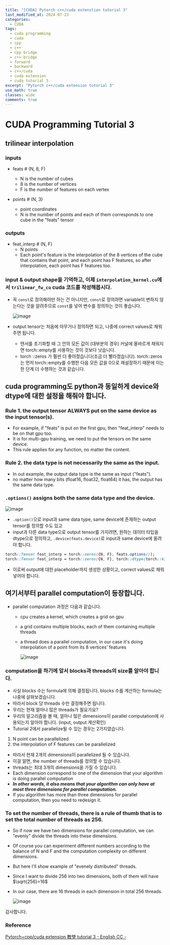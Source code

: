```yaml
---
title: "[CUDA] Pytorch c++/cuda extenstion tutorial 3"
last_modified_at: 2024-07-23
categories:
  - CUDA
tags:
  - cuda programming
  - cuda
  - cpp
  - c++
  - cpp bridge
  - c++ bridge
  - forward
  - backward
  - c++/cuda
  - cuda extension
  - cuda tutorial 3
excerpt: "Pytorch c++/cuda extension tutorial 3"
use_math: true
classes: wide
comments: true
---
```


# CUDA Programming Tutorial 3

## trilinear interpolation

### inputs 
- feats # (N, 8, F)
  - N is the number of cubes
  - 8 is the number of vertices
  - F is the number of features on each vertex

- points # (N, 3)
  - point coordinates
  - N is the number of points and each of them corresponds to one cube in the "feats" tensor

### outputs
- feat_interp # (N, F)
  - N points
  - Each point's feature is the interpolation of the 8 vertices of the cube that contains that point, and each point has F features, so after interpolation, each point has F features too.

### input & output shape을 기억하고, 이제 `interpolation_kernel.cu`에서 `trilinear_fw_cu` cuda 코드를 작성해봅시다.

- 꼭 `const`로 정의해야만 하는 건 아니지만, `const`로 정의하면 variable이 변하지 않는다는 것을 알려주므로 `const`를 넣어 변수를 정의하는 것이 좋습니다.

  ![image](https://github.com/user-attachments/assets/9fa57d2e-500e-4512-98b8-d3295066ef68)

- output tensor는 처음에 아무거나 정의하면 되고, 나중에 correct values로 채워주면 됩니다.
  - 텐서를 초기화할 때 그 안의 모든 값이 (대부분의 경우) 커널에 올바르게 채워지면 torch::empty를 사용하는 것이 것보다 낫습니다.
  - torch ::zeros 가 훨씬 더 좋아졌습니다(조금 더 빨라졌습니다). torch::zeros는 먼저 torch::empty를 수행한 다음 모든 값을 0으로 재설정하기 때문에 이는 한 단계 더 수행하는 것과 같습니다.

## cuda programming도 python과 동일하게 device와 dtype에 대한 설정을 해줘야 합니다.

### Rule 1. the output tensor ALWAYS put on the same device as the input tensor(s).
- For example, if "feats" is put on the first gpu, then "feat_interp" needs to be on that gpu too.
- It is for multi-gpu training, we need to put the tensors on the same device.
- This rule applies for any function, no matter the content.

### Rule 2. the data type is not necessarily the same as the input.
- In out example, the output data type is the same as input ("feats").
- no matter how many bits (float16, float32, float64) it has, the output has the same data type.

### `.options()` assigns both the same data type and the device.

![image](https://github.com/user-attachments/assets/2673c483-6c56-4a6b-b436-7d1ea1574d51)

- `.option()`으로 input과 same data type, same device에 존재하는 output tensor를 정의할 수도 있고
- input과 다른 data type으로 output tensor를 가지려면, 원하는 데이터 타입을 dtype으로 정의하고, `.device(feats.device)`로 input과 same device에 올려야 합니다.

```css
torch::Tensor feat_interp = torch::zeros({N, F}, feats.options());
torch::Tensor feat_interp = torch::zeros({N, F}, torch::dtype(torch::kInt32).device(feats.device));
```

- 이로써 output에 대한 placeholder까지 생성한 상황이고, correct values로 채워넣어야 합니다.

## 여기서부터 parallel computation이 등장합니다.

- parallel computation 과정은 다음과 같습니다.
  - cpu creates a kernel, which creates a grid on gpu
  - a grid contains multiple blocks, each of them containing multiple threads
  - a thread does a parallel computation, in our case it's doing interpolation of a point from its 8 vertices' features

    ![image](https://github.com/user-attachments/assets/297f328d-6774-48cb-a0f6-8e2924c3318e)

### computation을 하기에 앞서 blocks과 threads의 size를 알아야 합니다.

- 사실 blocks 수는 formula에 의해 결정됩니다. blocks 수를 계산하는 formula는 나중에 살펴보겠습니다.
- 따라서 block 당 threads 수만 결정해주면 됩니다.
- 우리는 현재 얼마나 많은 threads가 필요가요?
- 우리의 알고리즘을 볼 때, 얼마나 많은 dimensions이 parallel computation에 사용되는지 알아야 합니다. (input, output 계산확인)
- Tutorial 2에서 parallelize될 수 있는 경우는 2가지였습니다.
1. N point can be parallelized
2. the interpolation of F features can be parallelized
- 따라서 현재 2개의 dimensions이 parallelized 될 수 있습니다.
- 이걸 알면, the number of threads를 정의할 수 있습니다.
- threads는 최대 3개의 dimensions을 가질 수 있습니다.
- Each dimension correspond to one of the dimension that your algorithm is doing parallel computation
- ***In other words, it also means that your algorithm can only have at most three dimensions for parallel computation.***
- If you algorithm has more than three dimensions for parallel computation, then you need to redesign it.

### To set the number of threads, there is a rule of thumb that is to set the total number of threads as 256.

- So if now we have two dimensions for parallel computation, we can "evenly" divide the threads into these dimensions.
- Of course you can experiment different numbers according to the balance of N and F and the computation complexity on different dimensions.
- But here I'll show example of "evenely distributed" threads.
- Since I want to divide 256 into two dimensions, both of them will have $\sqrt{256}=16$
- In our case, there are 16 threads in each dimension in total 256 threads.
  
  ![image](https://github.com/user-attachments/assets/35e1e655-276e-4aa1-a957-a683c37e7580)



















감사합니다.

### Reference
[Pytorch+cpp/cuda extension 教學 tutorial 3 - English CC -](https://www.youtube.com/watch?v=-vV08i-Eifs&list=PLDV2CyUo4q-LKuiNltBqCKdO9GH4SS_ec&index=3)

